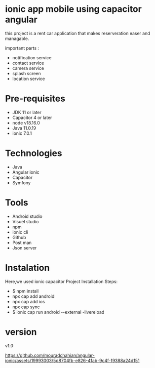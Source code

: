 # ionic app mobile using capacitor angular
this project is a rent car application that makes reserveration easer and managable.

important parts : 
- notification service
- contact service
- camera service
- splash screen 
- location service

# Pre-requisites
- JDK 11 or later
- Capacitor 4 or later
- node v18.16.0
- Java 11.0.19
- ionic 7.0.1

# Technologies 
- Java
- Angular ionic
- Capacitor
- Symfony

# Tools
- Android studio
- Visuel studio
- npm 
- ionic cli
- Github
- Post man
- Json server

# Instalation 
Here,we used ionic capacitor
Project Installation Steps:
- $ npm install
- npx cap add android
- npx cap add ios
- npx cap sync
- $ ionic cap run android --external -livereload

# version 
 v1.0


https://github.com/mouradchahian/angular-ionic/assets/19993003/5d8704fb-e826-41ab-9c4f-f9388a24d151

